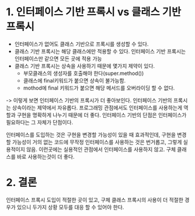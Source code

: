 # 1. 인터페이스 기반 프록시 vs 클래스 기반 프록시
* 인터페이스가 없어도 클래스 기반으로 프록시를 생성할 수 있다.
* 클래스 기반 프록시는 해당 클래스에만 적용할 수 있다. 인터페이스 기반 프록시는 인터페이스만 같으면
모든 곳에 적용 가능
* 클래스 기반 프록시는 상속을 사용하기 때문에 몇가지 제약이 있다.
  * 부모클래스의 생성자를 호출해야 한다(super.method())
  * 클래스에 final키워드가 붙으면 상속이 불가능함.
  * mothod에 final 키워드가 붙으면 해당 메서드를 오버라이딩 할 수 없다.

-> 이렇게 보면 인터페이스 기반의 프록시가 더 좋아보인다.
인터페이스 기반의 프록시는 상속이라는 제약에서 자유롭다. 프로그래밍 관점에서도 인터페이스를 사용하는게 역할과 구현을
명확하게 나누기 때문에 더 좋다.
인터페이스 기반의 단점은 인터페이스가 필요하다는 그 자체가 단점이다.

인터페이스를 도입하는 것은 구현을 변경할 가능성이 있을 때 효과적인데, 구현을 변경할 가능성이 거의 없는 코드에
무작정 인터페이스를 사용하는 것은 번거롭고, 그렇게 실용적이지 않음.
이런곳에는 실용적인 관점에서 인터페이스를 사용하지 않고. 구체 클래스를 바로 사용하는것이 더 좋다.

# 2. 결론
인터페이스 프록시 도입이 적절한 곳이 있고, 구체 클래스 프록시의 사용이 더 적절한 경우가 있으니
두가지 상황 모두를 대응 할 수 있어야 한다.